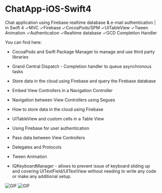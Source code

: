 # ChatApp-iOS-Swift4
Chat application using Firebase realtime database &amp; e-mail authentication | in Swift 4 ✓MVC ✓Firebase ✓CocoaPods/SPM  ✓UITableView ✓Tween Animation ✓Authentication ✓Realtime database ✓GCD Completion Handler

You can find here:

* CocoaPods and Swift Package Manager to manage and use third party libraries
* Grand Central Dispatch - Completion handler to queue asynchronous tasks
* Store data in the cloud using Firebase and query the Firebase database
* Embed View Controllers in a Navigation Controller
* Navigation between View Controllers using Segues
* How to store data in the cloud using Firebase
* UITableView and custom cells in a Table View
* Using Firebase for user authentication
* Pass data between View Controllers
* Delegates and Protocols
* Tween Animation

* IQKeyboardManager - allows to prevent issue of keyboard sliding up and covering UITextField/UITextView without needing to write any code or make any additional setup. 

![GIF](https://s2.gifyu.com/images/Hnet-image.gif) 
![GIF](https://s2.gifyu.com/images/Hnet-image-2.gif) 
